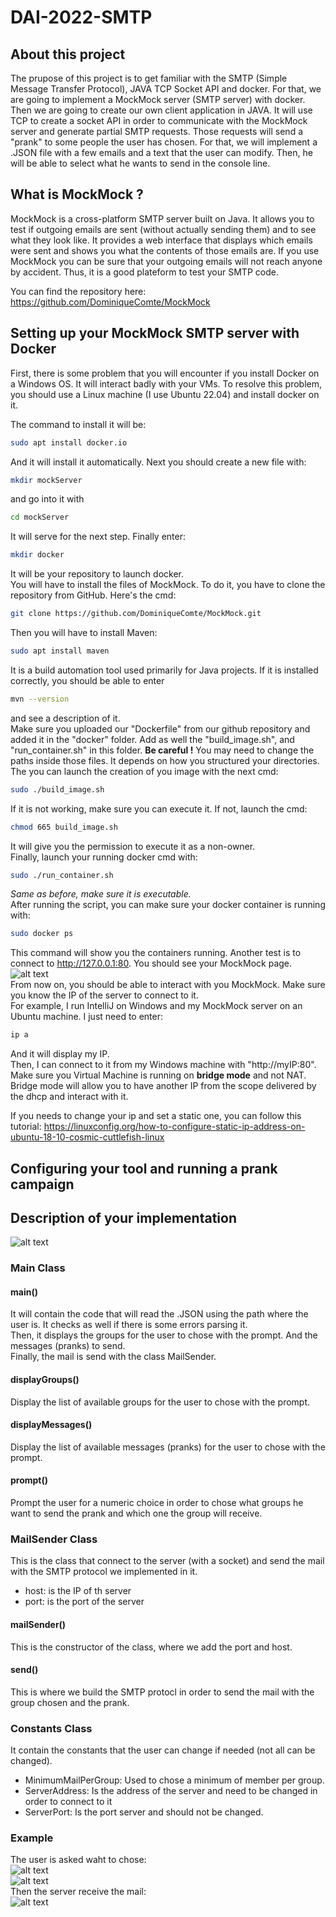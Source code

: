 # DAI-2022-SMTP

## About this project
The prupose of this project is to get familiar with the SMTP (Simple Message Transfer Protocol), JAVA TCP Socket API and docker.
For that, we are going to implement a MockMock server (SMTP server) with docker. Then we are going to create our own client application in JAVA. It will use TCP to create a socket API in order to communicate with the MockMock server and generate partial SMTP requests. Those requests will send a "prank" to some people the user has chosen. For that, we will implement a .JSON file with a few emails and a text that the user can modify. Then, he will be able to select what he wants to send in the console line.

## What is MockMock ?
MockMock is a cross-platform SMTP server built on Java. It allows you to test if outgoing emails are sent (without actually sending them) and to see what they look like. It provides a web interface that displays which emails were sent and shows you what the contents of those emails are. If you use MockMock you can be sure that your outgoing emails will not reach anyone by accident. Thus, it is a good plateform to test your SMTP code.

You can find the repository here: https://github.com/DominiqueComte/MockMock

## Setting up your MockMock SMTP server with Docker
First, there is some problem that you will encounter if you install Docker on a Windows OS. It will interact badly with your VMs. To resolve this problem, you should use a Linux machine (I use Ubuntu 22.04) and install docker on it.         
           
The command to install it will be:
```sh
sudo apt install docker.io
```
And it will install it automatically. Next you should create a new file with:
```sh
mkdir mockServer
```
and go into it with
```sh
cd mockServer
```
It will serve for the next step. Finally enter:
```sh
mkdir docker
```
It will be your repository to launch docker.          
You will have to install the files of MockMock. To do it, you have to clone the repository from GitHub. Here's the cmd:
```sh
git clone https://github.com/DominiqueComte/MockMock.git
```
Then you will have to install Maven:
```sh
sudo apt install maven
```
It is a build automation tool used primarily for Java projects. If it is installed correctly, you should be able to enter
```sh
mvn --version
```
and see a description of it.          
Make sure you uploaded our "Dockerfile" from our github repository and added it in the "docker" folder. Add as well the "build_image.sh", and "run_container.sh" in this folder. **Be careful !** You may need to change the paths inside those files. It depends on how you structured your directories.           
The you can launch the creation of you image with the next cmd:
```sh
sudo ./build_image.sh
```
If it is not working, make sure you can execute it. If not, launch the cmd:
```sh
chmod 665 build_image.sh
```
It will give you the permission to execute it as a non-owner.           
Finally, launch your running docker cmd with:
```sh
sudo ./run_container.sh
```
*Same as before, make sure it is executable.*            
After running the script, you can make sure your docker container is running with:
```sh
sudo docker ps
```
This command will show you the containers running. Another test is to connect to http://127.0.0.1:80. You should see your MockMock page.          
![alt text](https://github.com/Fl4gu1z0wsky/DAI-2022-SMTP/blob/main/images/mockmock_home.png)          
From now on, you should be able to interact with you MockMock. Make sure you know the IP of the server to connect to it.             
For example, I run IntelliJ on Windows and my MockMock server on an Ubuntu machine. I just need to enter:
```sh
ip a
```
And it will display my IP.             
Then, I can connect to it from my Windows machine with "http://myIP:80". Make sure you Virtual Machine is running on **bridge mode** and not NAT. Bridge mode will allow you to have another IP from the scope delivered by the dhcp and interact with it.  

If you needs to change your ip and set a static one, you can follow this tutorial:
https://linuxconfig.org/how-to-configure-static-ip-address-on-ubuntu-18-10-cosmic-cuttlefish-linux

## Configuring your tool and running a prank campaign


## Description of your implementation
![alt text](https://github.com/Fl4gu1z0wsky/DAI-2022-SMTP/blob/main/images/classes.png)
### Main Class
#### main()
It will contain the code that will read the .JSON using the path where the user is. It checks as well if there is some errors parsing it.    
Then, it displays the groups for the user to chose with the prompt. And the messages (pranks) to send.    
Finally, the mail is send with the class MailSender.
#### displayGroups()
Display the list of available groups for the user to chose with the prompt.
#### displayMessages()
Display the list of available messages (pranks) for the user to chose with the prompt.
#### prompt()
Prompt the user for a numeric choice in order to chose what groups he want to send the prank and which one the group will receive.
### MailSender Class
This is the class that connect to the server (with a socket) and send the mail with the SMTP protocol we implemented in it.
- host: is the IP of th server
- port: is the port of the server
#### mailSender()
This is the constructor of the class, where we add the port and host.
#### send()
This is where we build the SMTP protocl in order to send the mail with the group chosen and the prank.
### Constants Class
It contain the constants that the user can change if needed (not all can be changed).
- MinimumMailPerGroup: Used to chose a minimum of member per group.
- ServerAddress: Is the address of the server and need to be changed in order to connect to it
- ServerPort: Is the port server and should not be changed.

### Example
The user is asked waht to chose:    
![alt text](https://github.com/Fl4gu1z0wsky/DAI-2022-SMTP/blob/main/images/prompt1.png)    
![alt text](https://github.com/Fl4gu1z0wsky/DAI-2022-SMTP/blob/main/images/prompt2.png)    
Then the server receive the mail:       
![alt text](https://github.com/Fl4gu1z0wsky/DAI-2022-SMTP/blob/main/images/new_mail.png)


